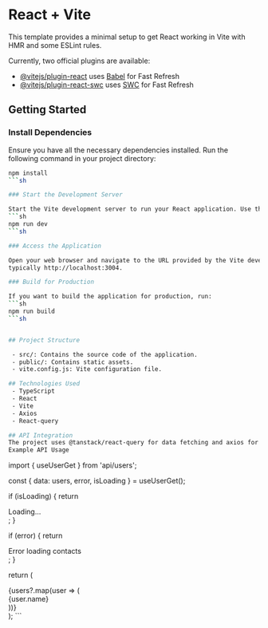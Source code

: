 # React + Vite

This template provides a minimal setup to get React working in Vite with HMR and some ESLint rules.

Currently, two official plugins are available:

- [@vitejs/plugin-react](https://github.com/vitejs/vite-plugin-react/blob/main/packages/plugin-react/README.md) uses [Babel](https://babeljs.io/) for Fast Refresh
- [@vitejs/plugin-react-swc](https://github.com/vitejs/vite-plugin-react-swc) uses [SWC](https://swc.rs/) for Fast Refresh

## Getting Started

### Install Dependencies

Ensure you have all the necessary dependencies installed. Run the following command in your project directory:

```sh
npm install
```sh

### Start the Development Server

Start the Vite development server to run your React application. Use the following command:
```sh
npm run dev
```sh

### Access the Application

Open your web browser and navigate to the URL provided by the Vite development server,
typically http://localhost:3004. 

### Build for Production

If you want to build the application for production, run:
```sh
npm run build
```sh


## Project Structure

 - src/: Contains the source code of the application.
 - public/: Contains static assets.
 - vite.config.js: Vite configuration file.

## Technologies Used
 - TypeScript
 - React
 - Vite
 - Axios
 - React-query

## API Integration
The project uses @tanstack/react-query for data fetching and axios for making HTTP requests. The API endpoints are defined in the src/api directory.
Example API Usage

```
import { useUserGet } from 'api/users';

const { data: users, error, isLoading } = useUserGet();

if (isLoading) {
  return <div>Loading...</div>;
}

if (error) {
  return <div>Error loading contacts</div>;
}

return (
  <div>
    {users?.map(user => (
      <div key={user.id}>{user.name}</div>
    ))}
  </div>
);
```